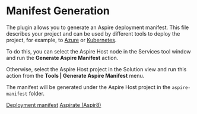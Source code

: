 # Manifest Generation

The plugin allows you to generate an Aspire deployment manifest. This file describes your project and can be used by
different tools to deploy the project, for example,
to [Azure](https://learn.microsoft.com/en-us/dotnet/aspire/deployment/azure/aca-deployment)
or [Kubernetes](https://github.com/prom3theu5/aspirational-manifests).

To do this, you can select the Aspire Host node in the Services tool window and run the **Generate Aspire Manifest**
action.



Otherwise, select the Aspire Host project in the Solution view and run this action from the **Tools | Generate Aspire
Manifest** menu.



The manifest will be generated under the Aspire Host project in the `aspire-manifest` folder.

<seealso>
  <category ref="ext">
    <a href="https://learn.microsoft.com/en-us/dotnet/aspire/deployment/overview#deployment-manifest">Deployment manifest</a>
    <a href="https://github.com/prom3theu5/aspirational-manifests">Aspirate (Aspir8)</a>
  </category>
</seealso>